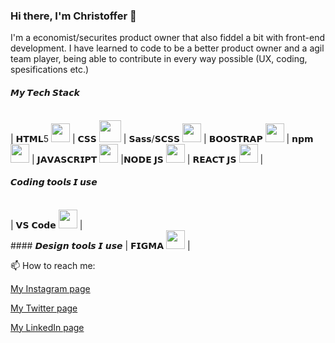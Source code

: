 ### Hi there, I'm Christoffer 👋

I'm a economist/securites product owner that also fiddel a bit with front-end development. 
I have learned to code to be a better product owner and a agil team player, being able to contribute in every way possible (UX, coding, spesifications etc.)
<br>
#### 𝙈𝙮 𝙏𝙚𝙘𝙝 𝙎𝙩𝙖𝙘𝙠
<br>
| 𝗛𝗧𝗠𝗟5  <img height="30px" src="https://cdn.svgporn.com/logos/html-5.svg">   | 𝗖𝗦𝗦 <img height="35px" src="https://cdn.svgporn.com/logos/css-3.svg"> | 𝗦𝗮𝘀𝘀/𝗦𝗖𝗦𝗦  <img height="30px" src="https://cdn.svgporn.com/logos/sass.svg">  | 𝗕𝗢𝗢𝗦𝗧𝗥𝗔𝗣  <img height="30px" src="https://cdn.svgporn.com/logos/bootstrap.svg">  | 𝗻𝗽𝗺  <img height="30px" src="https://cdn.svgporn.com/logos/npm.svg"> | 𝗝𝗔𝗩𝗔𝗦𝗖𝗥𝗜𝗣𝗧 <img height="30px" src="https://cdn.svgporn.com/logos/javascript.svg"> |𝗡𝗢𝗗𝗘 𝗝𝗦  <img height="30px" src="https://cdn.svgporn.com/logos/nodejs-icon.svg"> | 𝗥𝗘𝗔𝗖𝗧 𝗝𝗦 <img height="30px" src="https://cdn.svgporn.com/logos/react.svg"> |  
<br>

#### 𝘾𝙤𝙙𝙞𝙣𝙜 𝙩𝙤𝙤𝙡𝙨 𝙄 𝙪𝙨𝙚
<br>
| 𝗩𝗦 𝗖𝗼𝗱𝗲 <img height="30px" src="https://cdn.svgporn.com/logos/visual-studio-code.svg"> |
<br>
#### 𝘿𝙚𝙨𝙞𝙜𝙣 𝙩𝙤𝙤𝙡𝙨 𝙄 𝙪𝙨𝙚
| 𝗙𝗜𝗚𝗠𝗔 <img height="30px" src="https://cdn.svgporn.com/logos/figma.svg">  | 
<br>


📫 How to reach me:

[My Instagram page](https://www.instagram.com/christoffergiertsen/)

[My Twitter page](https://twitter.com/ChrisHGiertsen)

[My LinkedIn page](https://www.linkedin.com/in/christoffergiertsen/)

<!--
**Giechr/Giechr** is a ✨ _special_ ✨ repository because its `README.md` (this file) appears on your GitHub profile.

Here are some ideas to get you started:

- 🔭 I’m currently working on ...
- 🌱 I’m currently learning ...
- 👯 I’m looking to collaborate on ...
- 🤔 I’m looking for help with ...
- 💬 Ask me about ...
- 📫 How to reach me: ...
- 😄 Pronouns: ...
- ⚡ Fun fact: ...
-->
